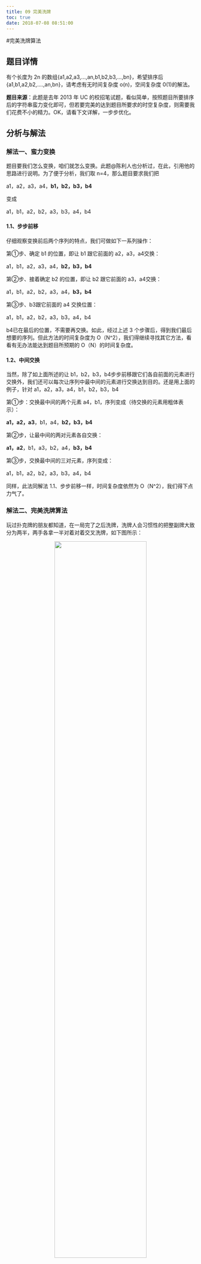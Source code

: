 ```yaml
---
title: 09 完美洗牌
toc: true
date: 2018-07-08 08:51:00
---
```

#完美洗牌算法

## 题目详情

有个长度为 2n 的数组{a1,a2,a3,...,an,b1,b2,b3,...,bn}，希望排序后{a1,b1,a2,b2,....,an,bn}，请考虑有无时间复杂度 o(n)，空间复杂度 0(1)的解法。

**题目来源**：此题是去年 2013 年 UC 的校招笔试题，看似简单，按照题目所要排序后的字符串蛮力变化即可，但若要完美的达到题目所要求的时空复杂度，则需要我们花费不小的精力。OK，请看下文详解，一步步优化。

## 分析与解法

### 解法一、蛮力变换
题目要我们怎么变换，咱们就怎么变换。此题@陈利人也分析过，在此，引用他的思路进行说明。为了便于分析，我们取 n=4，那么题目要求我们把

   a1，a2，a3，a4，**b1，b2，b3，b4**

变成

   a1，b1，a2，b2，a3，b3，a4，b4

#### 1.1、步步前移
仔细观察变换前后两个序列的特点，我们可做如下一系列操作：

第①步、确定 b1 的位置，即让 b1 跟它前面的 a2，a3，a4交换：

   a1，b1，a2，a3，a4，**b2，b3，b4**

第②步、接着确定 b2 的位置，即让 b2 跟它前面的 a3，a4交换：

   a1，b1，a2，b2，a3，a4，**b3，b4**

第③步、b3跟它前面的 a4 交换位置：

   a1，b1，a2，b2，a3，b3，a4，b4

b4已在最后的位置，不需要再交换。如此，经过上述 3 个步骤后，得到我们最后想要的序列。但此方法的时间复杂度为 O（N^2），我们得继续寻找其它方法，看看有无办法能达到题目所预期的 O（N）的时间复杂度。

#### 1.2、中间交换
当然，除了如上面所述的让 b1，b2，b3，b4步步前移跟它们各自前面的元素进行交换外，我们还可以每次让序列中最中间的元素进行交换达到目的。还是用上面的例子，针对 a1，a2，a3，a4，b1，b2，b3，b4

第①步：交换最中间的两个元素 a4，b1，序列变成（待交换的元素用粗体表示）：

   **a1，a2，a3**，b1，a4，**b2，b3，b4**

第②步，让最中间的两对元素各自交换：

   **a1，a2**，b1，a3，b2，a4，**b3，b4**

第③步，交换最中间的三对元素，序列变成：

   a1，b1，a2，b2，a3，b3，a4，b4

同样，此法同解法 1.1、步步前移一样，时间复杂度依然为 O（N^2），我们得下点力气了。


### 解法二、完美洗牌算法
玩过扑克牌的朋友都知道，在一局完了之后洗牌，洗牌人会习惯性的把整副牌大致分为两半，两手各拿一半对着对着交叉洗牌，如下图所示：

<p align="center">
    <img width="70%" height="70%" src="http://images.iterate.site/blog/image/180707/Kk339eA337.jpg?imageslim">
</p>

如果这副牌用 a1 a2 a3 a4 b1 b2 b3 b4表示（为简化问题，假设这副牌只有 8 张牌），然后一分为二之后，左手上的牌可能是 a1 a2 a3 a4，右手上的牌是 b1 b2 b3 b4，那么在如上图那样的洗牌之后，得到的牌就可能是 b1 a1 b2 a2 b3 a3 b4 a4。

技术来源于生活，2004年，microsoft的 Peiyush Jain在他发表一篇名为：“A Simple In-Place Algorithm for In-Shuffle”的论文中提出了完美洗牌算法。

这个算法解决一个什么问题呢？跟本题有什么联系呢？

Yeah，顾名思义，完美洗牌算法解决的就是一个完美洗牌问题。什么是完美洗牌问题呢？即给定一个数组 a1,a2,a3,...an,b1,b2,b3..bn，最终把它置换成 b1,a1,b2,a2,...bn,an。读者可以看到，这个完美洗牌问题本质上与本题完全一致，只要在完美洗牌问题的基础上对它最后的序列 swap 两两相邻元素即可。

   即：

      a1,a2,a3,...an,b1,b2,b3..bn

通过完美洗牌问题，得到：

      b1,a1,b2,a2,b3,a3...  bn,an

再让上面相邻的元素两两 swap，即可达到本题的要求：

      a1,b1,a2,b2,a3,b3....,an,bn

也就是说，如果我们能通过完美洗牌算法（时间复杂度 O(N)，空间复杂度 O(1)）解决了完美洗牌问题，也就间接解决了本题。

虽然网上已有不少文章对上篇论文或翻译或做解释说明，但对于初学者来说，理解难度实在太大，再者，若直接翻译原文，根本无法看出这个算法怎么一步步得来的，故下文将从完美洗牌算法的最基本的原型开始说起，以让读者能对此算法一目了然。

#### 2.1、位置置换 pefect_shuffle1算法
为方便讨论，我们设定数组的下标从 1 开始，下标范围是[1..2n]。 还是通过之前 n=4的例子，来看下每个元素最终去了什么地方。

  起始序列：a1 a2 a3 a4 b1 b2 b3 b4
  数组下标：1    2   3   4   5   6   7    8
  最终序列：b1 a1 b2 a2 b3 a3 b4 a4

从上面的例子我们能看到，前 n 个元素中，
>
第 1 个元素 a1 到了原第 2 个元素 a2 的位置，即 1->2；
>
第 2 个元素 a2 到了原第 4 个元素 a4 的位置，即 2->4；
>
第 3 个元素 a3 到了原第 6 个元素 b2 的位置，即 3->6；
>
第 4 个元素 a4 到了原第 8 个元素 b4 的位置，即 4->8；
>

那么推广到一般情况即是：前 n 个元素中，第 i 个元素去了 第（2 * i）的位置。

上面是针对前 n 个元素，那么针对后 n 个元素，可以看出：
>
第 5 个元素 b1 到了原第 1 个元素 a1 的位置，即 5->1；
>
第 6 个元素 b2 到了原第 3 个元素 a3 的位置，即 6->3；
>
第 7 个元素 b3 到了原第 5 个元素 b1 的位置，即 7->5；
>
第 8 个元素 b4 到了原第 7 个元素 b3 的位置，即 8->7；

推广到一般情况是，后 n 个元素，第 i 个元素去了第  (2 * (i - n) ) - 1 =  2 * i - (2 * n + 1)  = (2 * i) % (2 * n + 1) 个位置。

再综合到任意情况，任意的第 i 个元素，我们最终换到了 (2 * i) % (2 * n + 1)的位置。为何呢？因为：
>
当 0 < i < n时， 原式= (2i) % (2 * n + 1)  = 2i；
>
当 i > n时，原式(2 * i) % (2 * n + 1)保持不变。

因此，如果题目允许我们再用一个数组的话，我们直接把每个元素放到该放得位置就好了。也就产生了最简单的方法 pefect_shuffle1，参考代码如下：

```c
// 时间 O(n)，空间 O(n) 数组下标从 1 开始
void PefectShuffle1(int *a, int n)
{
    int n2 = n * 2, i, b[N];
    for (i = 1; i <= n2; ++i)
    {
        b[(i * 2) % (n2 + 1)] = a[i];
    }
    for (i = 1; i <= n2; ++i)
    {
        a[i] = b[i];
    }
}
```

但很明显，它的时间复杂度虽然是 O(n)，但其空间复杂度却是 O(n)，仍不符合本题所期待的时间 O(n)，空间 O(1)。我们继续寻找更优的解法。

与此同时，我也提醒下读者，根据上面变换的节奏，我们可以看出有两个圈，
>
一个是 1 -> 2 -> 4 -> 8 -> 7 -> 5 -> 1；
>
一个是 3 -> 6 -> 3。

下文 2.2.1、走圈算法 cycle_leader将再次提到这两个圈。

#### 2.2、完美洗牌算法 perfect_shuffle2
##### 2.2.1、走圈算法 cycle_leader

因为之前 perfect_shuffle1算法未达到时间复杂度 O（N）并且空间复杂度 O（1）的要求，所以我们必须得再找一种新的方法，以期能完美的解决本节开头提出的完美洗牌问题。

 让我们先来回顾一下 2.1节位置置换 perfect_shuffle1算法，还记得我之前提醒读者的关于当 n=4时，通过位置置换让每一个元素到了最后的位置时，所形成的两个圈么？我引用下 2.1节的相关内容：

当 n=4的情况：

  起始序列：a1 a2 a3 a4 b1 b2 b3 b4
  数组下标：1    2   3   4   5   6   7    8
  最终序列：b1 a1 b2 a2 b3 a3 b4 a4

即通过置换，我们得到如下结论：

“于此同时，我也提醒下读者，根据上面变换的节奏，我们可以看出有两个圈，
>
一个是 1 -> 2 -> 4 -> 8 -> 7 -> 5 -> 1；
>
一个是 3 -> 6 -> 3。”

这两个圈可以表示为（1,2,4,8,7,5）和（3,6），且 perfect_shuffle1算法也已经告诉了我们，不管你 n 是奇数还是偶数，每个位置的元素都将变为第（2*i） % （2n+1）个元素：

因此我们只要知道圈里最小位置编号的元素即圈的头部，顺着圈走一遍就可以达到目的，且因为圈与圈是不相交的，所以这样下来，我们刚好走了 O（N）步。

还是举 n=4的例子，且假定我们已经知道第一个圈和第二个圈的前提下，要让 1 2 3 4 5 6 7 8变换成 5 1 6 2 7 3 8 4：

  第一个圈：1 -> 2 -> 4 -> 8 -> 7 -> 5 -> 1
  第二个圈：3 -> 6 -> 3：

  原始数组：1 2 3 4 5 6 7 8
  数组下标：1 2 3 4 5 6 7 8

  走第一圈：5 1 3 2 7 6 8 4
  走第二圈：5 1 6 2 7 3 8 4

上面沿着圈走的算法我们给它取名为 cycle_leader，这部分代码如下：

```c
//数组下标从 1 开始，from是圈的头部，mod是要取模的数 mod 应该为 2 * n + 1，时间复杂度 O(圈长）
void CycleLeader(int *a, int from, int mod)
{
    int t,i;

    for (i = from * 2 % mod; i != from; i = i * 2 % mod)
    {
        t = a[i];
        a[i] = a[from];
        a[from] = t;
    }
}
```

##### 2.2.2、神级结论：若 2*n=（3^k - 1），则可确定圈的个数及各自头部的起始位置

下面我要引用此论文“A Simple In-Place Algorithm for In-Shuffle”的一个结论了，即
对于 2*n = （3^k-1）这种长度的数组，恰好只有 k 个圈，且每个圈头部的起始位置分别是 1,3,9，...3^(k-1)。

论文原文部分为：

<p align="center">
    <img width="70%" height="70%" src="http://images.iterate.site/blog/image/180707/j6Hkmhm0i3.jpg?imageslim">
</p>

也就是说，利用上述这个结论，我们可以解决这种特殊长度 2*n = （3^k-1）的数组问题，那么若给定的长度 n 是任意的咋办呢？此时，我们可以采取分而治之算法的思想，把整个数组一分为二，即拆分成两个部分：

让一部分的长度满足神级结论：若 2*m = （3^k-1），则恰好 k 个圈，且每个圈头部的起始位置分别是 1,3,9，...3^(k-1)。其中 m < n，m往神级结论所需的值上套；

剩下的 n-m部分单独计算；

当把 n 分解成 m 和 n-m两部分后，原始数组对应的下标如下（为了方便描述，我们依然只需要看数组下标就够了）：

  原始数组下标：1..m m+1.. n，   n+1 .. n+m, n+m+1,..2*n

且为了能让前部分的序列满足神级结论 2*m = （3^k-1），我们可以把中间那两段长度为 n-m和 m 的段交换位置，即相当于把 m+1..n，n+1..n+m的段循环右移 m 次（为什么要这么做？因为如此操作后，数组的前部分的长度为 2m，而根据神级结论：当 2m=3^k-1时，可知这长度 2m 的部分恰好有 k 个圈）。

而如果读者看过本系列第一章、左旋转字符串的话，就应该意识到循环位移是有 O（N）的算法的，其思想即是把前 n-m个元素（m+1.. n）和后 m 个元素（n+1 .. n+m）先各自翻转一下，再将整个段（m+1.. n，   n+1 .. n+m）翻转下。

这个翻转的代码如下：

```c
//翻转字符串时间复杂度 O(to - from)
void reverse(int *a, int from, int to)
{
    int t;
    for (; from < to; ++from, --to)
    {
        t = a[from];
        a[from] = a[to];
        a[to] = t;
    }
}

//循环右移 num 位 时间复杂度 O(n)
void RightRotate(int *a, int num, int n)
{
    reverse(a, 1, n - num);
    reverse(a, n - num + 1, n);
    reverse(a, 1, n);
}
```

翻转后，得到的目标数组的下标为：

     目标数组下标：1..m n+1..n+m    m+1 .. n       n+m+1,..2*n

OK，理论讲清楚了，再举个例子便会更加一目了然。当给定 n=7时，若要满足神级结论 2*n=3^k-1，k只能取 2，继而推得 n‘=m=4。

     原始数组：a1 a2 a3 a4       a5 a6 a7     b1 b2 b3 b4   b5 b6 b7

既然 m=4，即让上述数组中有下划线的两个部分交换，得到：

    目标数组：a1 a2 a3 a4    b1 b2 b3 b4      a5 a6 a7     b5 b6 b7

继而目标数组中的前半部分 a1 a2 a3 a4 b1 b2 b3 b4部分可以用 2.2.1、走圈算法 cycle_leader搞定，于此我们最终求解的 n 长度变成了 n’=3，即 n 的长度减小了 4，单独再解决后半部分 a5 a6 a7 b5 b6 b7即可。

##### 2.2.3、完美洗牌算法 perfect_shuffle3

从上文的分析过程中也就得出了我们的完美洗牌算法，其算法流程为：
>
输入数组　A[1..2 * n]
>
step 1 找到 2 * m = 3^k - 1 使得 3^k <= 2 * n < 3^(k +1)
>
step 2 把 a[m + 1..n + m]那部分循环移 m 位
>
step 3 对每个 i = 0,1,2..k - 1，3^i是个圈的头部，做 cycle_leader算法，数组长度为 m，所以对 2 * m + 1取模。
>
step 4 对数组的后面部分 A[2 * m + 1.. 2 * n]继续使用本算法, 这相当于 n 减小了 m。

上述算法流程对应的论文原文为：

以上各个步骤对应的时间复杂度分析如下：
>
因为循环不断乘 3 的，所以时间复杂度 O(logn)
>
循环移位 O(n)
>
每个圈，每个元素只走了一次，一共 2*m个元素，所以复杂度 omega(m), 而 m < n，所以 也在 O(n)内。
T(n - m)
>
因此总的时间复杂度为 T(n) = T(n - m) + O(n) ，m = omega(n) ，解得：T(n) = O(n)。

此完美洗牌算法实现的参考代码如下：

```c
//copyright@caopengcs 8/24/2013
//时间 O(n)，空间 O(1)
void PerfectShuffle2(int *a, int n)
{
    int n2, m, i, k, t;
    for (; n > 1;)
    {
        // step 1
        n2 = n * 2;
        for (k = 0, m = 1; n2 / m >= 3; ++k, m *= 3)
          ;
        m /= 2;
        // 2m = 3^k - 1 , 3^k <= 2n < 3^(k + 1)

        // step 2
        right_rotate(a + m, m, n);

        // step 3
        for (i = 0, t = 1; i < k; ++i, t *= 3)
        {
          cycle_leader(a , t, m * 2 + 1);
        }

        //step 4
        a += m * 2;
        n -= m;

    }
    // n = 1
    t = a[1];
    a[1] = a[2];
    a[2] = t;
}
```

##### 2.2.4、perfect_shuffle2算法解决其变形问题

啊哈！以上代码即解决了完美洗牌问题，那么针对本章要解决的其变形问题呢？是的，如本章开头所说，在完美洗牌问题的基础上对它最后的序列 swap 两两相邻元素即可，代码如下：

```c
//copyright@caopengcs 8/24/2013
//时间复杂度 O(n)，空间复杂度 O(1)，数组下标从 1 开始，调用 perfect_shuffle3
void shuffle(int *a, int n)
{
    int i, t, n2 = n * 2;
    PerfectShuffle2(a, n);
    for (i = 2; i <= n2; i += 2)
    {
        t = a[i - 1];
        a[i - 1] = a[i];
        a[i] = t;
   }
}
```

上述的这个“在完美洗牌问题的基础上对它最后的序列 swap 两两相邻元素”的操作（当然，你也可以让原数组第一个和最后一个不变，中间的 2 * (n - 1)项用原始的标准完美洗牌算法做），只是在完美洗牌问题时间复杂度 O(N)空间复杂度 O(1)的基础上再增加 O(N)的时间复杂度，故总的时间复杂度 O(N)不变，且理所当然的保持了空间复杂度 O(1)。至此，咱们的问题得到了圆满解决！


## 问题扩展
### 神级结论是如何来的？

我们的问题得到了解决，但本章尚未完，即决定完美洗牌算法的神级结论：若 2*n=（3^k - 1），则恰好只有 k 个圈，且每个圈头部的起始位置分别是 1,3,9，...3^(k-1)，是如何来的呢？

<p align="center">
    <img width="70%" height="70%" src="http://images.iterate.site/blog/image/180708/AHgbm6k07J.png?imageslim">
</p>

要证明这个结论的关键就是：这所有的圈合并起来必须包含从 1 到 M 之间的所有正数，一个都不能少。这个证明有点麻烦，因为证明过程中会涉及到群论等数论知识，但再远的路一步步走也能到达。

首先，让咱们明确以下相关的概念，定理，及定义（搞清楚了这些东西，咱们便证明了一大半）：
>
概念 1    mod表示对一个数取余数，比如 3 mod 5 =3，5 mod 3 =2；
>
定义 1    欧拉函数ϕ(m) 表示为不超过 m（即小于等于 m）的数中，与 m 互素的正整数个数
>
定义 2    若ϕ(m)=Ordm(a) 则称 a 为 m 的原根，其中 Ordm(a)定义为：a ^d （ mod m），其中 d=0,1,2,3…，但取让等式成立的最小的那个 d。

结合上述定义 1、定义 2 可知，2是 3 的原根，因为 2^0 mod 3 = 1, 2^1 mod 3 = 2, 2^2 mod 3 = 1, 2^3 mod 3 = 2，{a^0 mod m，a^1 mod m，a^2}得到集合 S={1,2}，包含了所有和 3 互质的数，也即 d=ϕ(2)=2，满足原根定义。

而 2 不是 7 的原根，这是因为 2^0 mod 7 = 1, 2^1 mod 7 = 2, 2^2 mod 7 = 4, 2^3 mod 7 = 1，2^4 mod 7 = 2，2^5 mod 7 = 4，2^6 mod 7 = 1，从而集合 S={1,2,4}中始终只有 1、2、4三种结果，而没包含全部与 7 互质的数（3、6、5便不包括）,，即 d=3，但ϕ(7)=6，从而 d != ϕ(7)，不满足原根定义。

 再者，如果说一个数 a，是另外一个数 m 的原根，代表集合 S = {a^0 mod m, a^1 mod m, a^2 mod m…… }，得到的集合包含了所有小于 m 并且与 m 互质的数，否则 a 便不是 m 的原根。而且集合 S = {a^0 mod m, a^1 mod m, a^2 mod m…… }中可能会存在重复的余数，但当 a 与 m 互质的时候，得到的{a^0 mod m, a^1 mod m, a^2 mod m}集合中，保证了第一个数是 a^0 mod m，故第一次发现重复的数时，这个重复的数一定是 1，也就是说，出现余数循环一定是从开头开始循环的。
>
定义 3    对模指数，a对模 m 的原根定义为 $Ord_m(a)=d$ ,$st:a^d\equiv 1(mod 9)$ 中最小的正整数 d

再比如，2是 9 的原根，因为 $2^d\equiv 1(mod 9)$ ，为了让 $2^d$ 除以 9 的余数恒等于 1，可知最小的正整数 d=6，而ϕ(m)=6，满足原根的定义。
>
定理 1    同余定理：两个整数 a，b，若它们除以正整数 m 所得的余数相等，则称 a，b对于模 m 同余，记作 $a\equiv b(mod\,m)$ ，读做 a 与 b 关于模 m 同余。
>
定理 2    当 p 为奇素数且 a 是 $p^2$ 的原根时⇒ a也是 $p^k$ 的原根
>
定理 3    费马小定理：如果 a 和 m 互质，那么 a^ϕ(m) mod m = 1
>
定理 4    若(a,m)=1 且 a 为 m 的原根，那么 a 是(Z/mZ)*的生成元。

取 a = 2, m = 3。

我们知道 2 是 3 的原根，2是 9 的原根，我们定义 S(k)表示上述的集合 S，并且取 x = 3^k（x表示为集合 S 中的数）。

 所以：

      S(1) = {1, 2}
      S(2) = {1, 2, 4, 8, 7, 5}
我们没改变圈元素的顺序，由前面的结论 S(k)恰好是一个圈里的元素，且认为从 1 开始循环的，也就是说从 1 开始的圈包含了所有与 3^k互质的数。

那与 3^k不互质的数怎么办？如果 0 < i < 3^k与 3^k不互质，那么 i 与 3^k的最大公约数一定是 3^t的形式（只包含约数 3)，并且 t < k。即 gcd(i , 3^k) = 3^t，等式两边除以个 3 ^ t，即得 gcd( i/(3^t)，3^(k - t) )  = 1， i/(3^t) 都与 3^(k - t) 互质了，并且 i / (3^t) < 3^(k - t), 根据 S(k)的定义，可见 i/(3^t) 在集合 S(k - t)中。

同理，任意 S(k - t)中的数 x，都满足 gcd(x , 3^k)  = 1，于是 gcd(3^k , x* 3^t) = 3 ^ t, 并且 x*3^t < 3^k。可见 S(k - t)中的数 x*3^t 与 i形成了一一对应的关系。

也就是说 S(k - t)里每个数 x* 3^t形成的新集合包含了所有与 3^k的最大公约数为 3^t的数，它也是一个圈，原先圈的头部是 1，这个圈的头部是 3^t。

于是，对所有的小于 3^k的数，根据它和 3^k的最大公约数，我们都把它分配到了一个圈里去了，且 k 个圈包含了所有的小于 3^k的数。

下面，举个例子，如 caopengcs 所说，当我们取“a = 2, m = 3时，

我们知道 2 是 3 的原根，2是 9 的原根，我们定义 S(k)表示上述的集合 S，并且 x= 3^k。

所以 S(1) = {1, 2}

S(2) = {1, 2, 4, 8, 7, 5}

比如 k = 3。 我们有：

S(3) = {1, 2 ,4 , 8, 16, 5, 10, 20, 13, 26, 25, 23, 19, 11, 22, 17, 7, 14} 包含了小于 27 且与 27 互质的所有数，圈的首部为 1，这是原根定义决定的。

那么与 27 最大公约数为 3 的数，我们用 S(2)中的数乘以 3 得到。 S(2) * 3 = {3, 6, 12, 24, 21, 15}, 圈中元素的顺序没变化，圈的首部是 3。

与 27 最大公约数为 9 的数，我们用 S(1)中的数乘以 9 得到。 S(1) * 9 = {9, 18}, 圈中得元素的顺序没变化，圈的首部是 9。

因为每个小于 27 的数和 27 的最大公约数只有 1, 3, 9这 3 种情况，又由于前面所证的一一对应的关系，所以 S(2) * 3包含了所有小于 27 且与 27 的最大公约数为 3 的数，S(1) * 9 包含了所有小于 27 且和 27 的最大公约数为 9 的数。”

换言之，若定义为整数，假设/N定义为整数 Z 除以 N 后全部余数的集合，包括{0...N-1}等 N 个数，而（/N)*则定义为这 Z/N中{0...N-1}这 N 个余数内与 N 互质的数集合。

则当 n=13时，2n+1=27，即得/N =｛0,1,2,3,.....,26}，（/N)*相当于就是｛0,1,2,3,.....,26}中全部与 27 互素的数的集合；

而 2^k(mod 27)可以把（/27)*取遍，故可得这些数分别在以下 3 个圈内：

取头为 1，（/27)*＝｛1,2,4,8,16,5,10,20,13,26,25,23,19,11,22,17,7,14｝，也就是说，与 27 互素且小于 27 的正整数集合为{1,2,4,8,16,5,10,20,13,26,25,23,19,11,22,17,7,14}，因此ϕ(m) = ϕ(27)=18, 从而满足 $a^d\equiv 1(mod\,m)$ 的最小 d = 18，故得出 2 为 27 的原根；

取头为 3，就可以得到｛3,6,12,24,21,15｝，这就是以 3 为头的环，这个圈的特点是所有的数都是 3 的倍数，且都不是 9 的倍数。为什么呢？因为 2^k和 27 互素。

具体点则是：如果 3×2^k除 27 的余数能够被 9 整除，则有一个 n 使得 3*2^k=9n(mod 27)，即 3*2^k－9n能够被 27 整除，从而 3*2^k－9n＝27m，其中 n，m为整数，这样一来，式子约掉一个 3，我们便能得到 2^k＝9m＋3n，也就是说，2^k是 3 的倍数，这与 2^k与 27 互素是矛盾的，所以，3×2^k除 27 的余数不可能被 9 整除。

 此外，2^k除以 27 的余数可以是 3 的倍数以外的所有数，所以，2^k除以 27 的余数可以为 1,2,4,5,7,8，当余数为 1 时，即存在一个 k 使得 2^k-1=27m，m为整数。

式子两边同时乘以 3 得到：3*2^k-3=81m是 27 的倍数，从而 3*2^k除以 27 的余数为 3；

同理，当余数为 2 时，2^k - 2 = 27m，=> 3*2^k- 6 =81m，从而 3*2^k除以 27 的余数为 6；

当余数为 4 时，2^k - 4 = 37m，=> 3*2^k - 12 =81m，从而 3*2^k除以 27 的余数为 12；

同理，可以取到 15，21，24。从而也就印证了上面的结论：取头为 3，就可以得到｛3,6,12,24,21,15｝。
取 9 为头，这就很简单了，这个圈就是｛9,18}

你会发现，小于 27 的所有自然数，要么在第一个圈里面，也就是那些和 27 互素的数；要么在第二个圈里面，也就是那些是 3 的倍数，但不是 9 的倍数的数；要么在第三个圈里面，也就是是 9 倍数的数，而之所以能够这么做，就是因为 2 是 27 的本原根。证明完毕。

最后，咱们也再验证下上述过程：

因为 $i\in\{1,2,\ldots,2n\}$ ，故：

i  = 1  2  3  4   5   6   7  8   9  10 11 12 13 14 15 16 17 18 19 20 21 22 23 24 25 26 27

由于 n=13，2n+1 = 27，据此 $i\rightarrow 2i(mod(2n+1))$ 公式可知，上面第 i 位置的数将分别变成下述位置的：

i  = 2  4  6  8  10 12 14 16 18 20 22 24 26  1   3   5  7   9  11 13 15 17 19 21 23 25  0

根据 i 和 i‘ 前后位置的变动，我们将得到 3 个圈：

       1->2->4->8->16->5->10->20->13->26->25->23->19->11->22->17->7->14->1；
       3->6->12->24->21->15->3
       9->18->9
没错，这 3 个圈的数字与咱们之前得到的 3 个圈一致吻合，验证完毕。

## 举一反三

至此，本章开头提出的问题解决了，完美洗牌算法的证明也证完了，是否可以止步了呢？OH，NO！读者有无思考过下述问题：

1、既然完美洗牌问题是给定输入：a1,a2,a3,……aN,b1,b2,b3,……bN，要求输出：b1,a1,b2,a2,……bN,aN；那么有无考虑过它的逆问题：即给定 b1,a1,b2,a2,……bN,aN,，要求输出 a1,a2,a3,……aN,b1,b2,b3,……bN ？

2、完美洗牌问题是两手洗牌，假设有三只手同时洗牌呢？那么问题将变成：输入是 a1,a2,……aN, b1,b2,……bN, c1,c2,……cN，要求输出是 c1,b1,a1,c2,b2,a2,……cN,bN,aN，这个时候，怎么处理？
